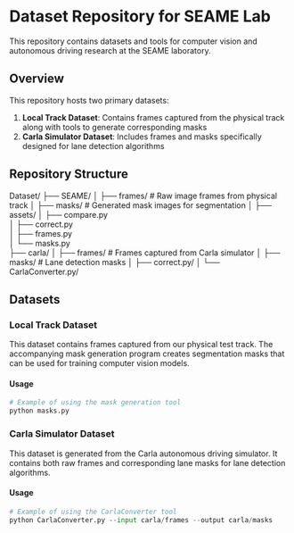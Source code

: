 # Dataset Repository for SEAME Lab

This repository contains datasets and tools for computer vision and autonomous driving research at the SEAME laboratory.

## Overview

This repository hosts two primary datasets:

1. **Local Track Dataset**: Contains frames captured from the physical track along with tools to generate corresponding masks
2. **Carla Simulator Dataset**: Includes frames and masks specifically designed for lane detection algorithms

## Repository Structure

Dataset/
├── SEAME/
│   ├── frames/        # Raw image frames from physical track
│   ├── masks/         # Generated mask images for segmentation
│   ├── assets/
│   ├── compare.py   
│   ├── correct.py   
│   ├── frames.py   
│   └── masks.py   
├── carla/
│   ├── frames/             # Frames captured from Carla simulator
│   ├── masks/              # Lane detection masks
│   ├── correct.py/
│   └── CarlaConverter.py/ 

## Datasets

### Local Track Dataset

This dataset contains frames captured from our physical test track. The accompanying mask generation program creates segmentation masks that can be used for training computer vision models.

#### Usage

```python
# Example of using the mask generation tool
python masks.py

```

### Carla Simulator Dataset

This dataset is generated from the Carla autonomous driving simulator. It contains both raw frames and corresponding lane masks for lane detection algorithms.

#### Usage

```python
# Example of using the CarlaConverter tool
python CarlaConverter.py --input carla/frames --output carla/masks

```